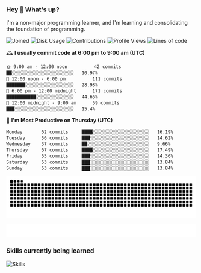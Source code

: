 ### Hey :wave: What's up?

I'm a non-major programming learner, and I'm learning and consolidating the foundation of programming.

<!--START_SECTION:waka-->
![Joined](http://img.shields.io/badge/Joined-7%20years%20ago-6D67E4?style=flat&labelColor=453C67)
![Disk Usage](http://img.shields.io/badge/Github%27s%20Storage-602.8%20MB-FD841F?style=flat&labelColor=E14D2A)
![Contributions](http://img.shields.io/badge/Contributions%20in%202023-533-7DCE13?style=flat&labelColor=2B7A0B)
![Profile Views](http://img.shields.io/badge/Profile%20Views-6-3AB4F2?style=flat&labelColor=0078AA)
![Lines of code](https://img.shields.io/badge/Lines%20of%20code-2%20Million%20Lines%20of%20code-FF8B8B?style=flat&labelColor=EB4747)

🕰️ **I usually commit code at 6:00 pm to 9:00 am (UTC)** 

```text
🌞 9:00 am - 12:00 noon          42 commits     ██░░░░░░░░░░░░░░░░░░░░░░░   10.97% 
🌆 12:00 noon - 6:00 pm          111 commits    ███████░░░░░░░░░░░░░░░░░░   28.98% 
🌃 6:00 pm - 12:00 midnight      171 commits    ███████████░░░░░░░░░░░░░░   44.65% 
🌙 12:00 midnight - 9:00 am      59 commits     ███░░░░░░░░░░░░░░░░░░░░░░   15.4%
```
📅 **I'm Most Productive on Thursday (UTC)** 

```text
Monday       62 commits     ████░░░░░░░░░░░░░░░░░░░░░   16.19% 
Tuesday      56 commits     ███░░░░░░░░░░░░░░░░░░░░░░   14.62% 
Wednesday    37 commits     ██░░░░░░░░░░░░░░░░░░░░░░░   9.66% 
Thursday     67 commits     ████░░░░░░░░░░░░░░░░░░░░░   17.49% 
Friday       55 commits     ███░░░░░░░░░░░░░░░░░░░░░░   14.36% 
Saturday     53 commits     ███░░░░░░░░░░░░░░░░░░░░░░   13.84% 
Sunday       53 commits     ███░░░░░░░░░░░░░░░░░░░░░░   13.84%
```

<!--END_SECTION:waka-->

![Snake animation](https://raw.githubusercontent.com/dirname/dirname/output/snake.svg)

![metrics](github-metrics.svg)

### Skills currently being learned

![Skills](https://skillicons.dev/icons?i=linux,rust,go,solidity,typescript,bash,git,postgres,mysql,redis,mongo,docker,kubernetes,grafana,prometheus)
